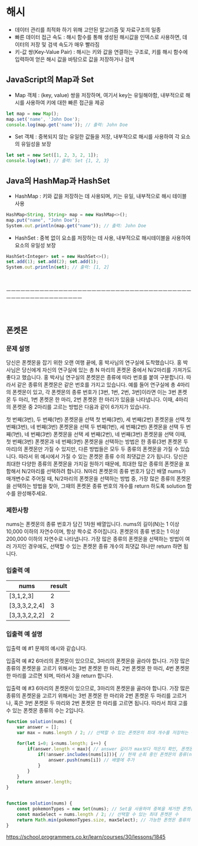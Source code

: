 # 해시
- 데이터 관리를 최적화 하기 위해 고안된 알고리즘 및 자료구조의 일종
- 빠른 데이터 접근 속도 : 해시 함수를 통해 생성된 해시값을 인덱스로 사용하면, 데이터의 저장 및 검색 속도가 매우 빨라짐
- 키-값 쌍(Key-Value Pair) : 해시는 키와 값을 연결하는 구조로, 키를 해시 함수에 입력하여 얻은 해시 값을 바탕으로 값을 저장하거나 검색

## JavaScript의 Map과 Set

- Map 객체 : (key, value) 쌍을 저장하며, 여기서 key는 유일해야함, 내부적으로 해시를 사용하여 키에 대한 빠른 접근을 제공
```jsx
let map = new Map();
map.set('name', 'John Doe');
console.log(map.get('name')); // 출력: John Doe
```

- Set 객체 : 중복되지 않는 유일한 값들을 저장, 내부적으로 해시를 사용하여 각 요소의 유일성을 보장
```jsx
let set = new Set([1, 2, 3, 2, 1]);
console.log(set); // 출력: Set {1, 2, 3}

```

## Java의 HashMap과 HashSet 

- HashMap : 키와 값을 저장하는 데 사용되며, 키는 유일, 내부적으로 해시 테이블 사용
```jsx
HashMap<String, String> map = new HashMap<>();
map.put("name", "John Doe");
System.out.println(map.get("name")); // 출력: John Doe

```

- HashSet : 중복 없이 요소를 저장하는 데 사용, 내부적으로 해시테이블을 사용하여 요소의 유일성 보장

```jsx
HashSet<Integer> set = new HashSet<>();
set.add(1); set.add(2); set.add(1);
System.out.println(set); // 출력: [1, 2]

```

</br>

ㅡㅡㅡㅡㅡㅡㅡㅡㅡㅡㅡㅡㅡㅡㅡㅡㅡㅡㅡㅡㅡㅡㅡㅡㅡㅡㅡㅡㅡㅡㅡㅡㅡㅡㅡㅡㅡㅡㅡㅡㅡㅡㅡㅡㅡㅡㅡㅡㅡㅡㅡㅡㅡㅡㅡ

</br>

## 폰켓몬

### 문제 설명
당신은 폰켓몬을 잡기 위한 오랜 여행 끝에, 홍 박사님의 연구실에 도착했습니다. 홍 박사님은 당신에게 자신의 연구실에 있는 총 N 마리의 폰켓몬 중에서 N/2마리를 가져가도 좋다고 했습니다.
홍 박사님 연구실의 폰켓몬은 종류에 따라 번호를 붙여 구분합니다. 따라서 같은 종류의 폰켓몬은 같은 번호를 가지고 있습니다. 예를 들어 연구실에 총 4마리의 폰켓몬이 있고, 각 폰켓몬의 종류 번호가 [3번, 1번, 2번, 3번]이라면 이는 3번 폰켓몬 두 마리, 1번 폰켓몬 한 마리, 2번 폰켓몬 한 마리가 있음을 나타냅니다. 이때, 4마리의 폰켓몬 중 2마리를 고르는 방법은 다음과 같이 6가지가 있습니다.

첫 번째(3번), 두 번째(1번) 폰켓몬을 선택
첫 번째(3번), 세 번째(2번) 폰켓몬을 선택
첫 번째(3번), 네 번째(3번) 폰켓몬을 선택
두 번째(1번), 세 번째(2번) 폰켓몬을 선택
두 번째(1번), 네 번째(3번) 폰켓몬을 선택
세 번째(2번), 네 번째(3번) 폰켓몬을 선택
이때, 첫 번째(3번) 폰켓몬과 네 번째(3번) 폰켓몬을 선택하는 방법은 한 종류(3번 폰켓몬 두 마리)의 폰켓몬만 가질 수 있지만, 다른 방법들은 모두 두 종류의 폰켓몬을 가질 수 있습니다. 따라서 위 예시에서 가질 수 있는 폰켓몬 종류 수의 최댓값은 2가 됩니다.
당신은 최대한 다양한 종류의 폰켓몬을 가지길 원하기 때문에, 최대한 많은 종류의 폰켓몬을 포함해서 N/2마리를 선택하려 합니다. N마리 폰켓몬의 종류 번호가 담긴 배열 nums가 매개변수로 주어질 때, N/2마리의 폰켓몬을 선택하는 방법 중, 가장 많은 종류의 폰켓몬을 선택하는 방법을 찾아, 그때의 폰켓몬 종류 번호의 개수를 return 하도록 solution 함수를 완성해주세요.

### 제한사항
nums는 폰켓몬의 종류 번호가 담긴 1차원 배열입니다.
nums의 길이(N)는 1 이상 10,000 이하의 자연수이며, 항상 짝수로 주어집니다.
폰켓몬의 종류 번호는 1 이상 200,000 이하의 자연수로 나타냅니다.
가장 많은 종류의 폰켓몬을 선택하는 방법이 여러 가지인 경우에도, 선택할 수 있는 폰켓몬 종류 개수의 최댓값 하나만 return 하면 됩니다.

### 입출력 예
|nums|	result|
|-|-|
|[3,1,2,3]	|2|
|[3,3,3,2,2,4]	|3|
|[3,3,3,2,2,2]	|2|


### 입출력 예 설명
입출력 예 #1
문제의 예시와 같습니다.

입출력 예 #2
6마리의 폰켓몬이 있으므로, 3마리의 폰켓몬을 골라야 합니다.
가장 많은 종류의 폰켓몬을 고르기 위해서는 3번 폰켓몬 한 마리, 2번 폰켓몬 한 마리, 4번 폰켓몬 한 마리를 고르면 되며, 따라서 3을 return 합니다.

입출력 예 #3
6마리의 폰켓몬이 있으므로, 3마리의 폰켓몬을 골라야 합니다.
가장 많은 종류의 폰켓몬을 고르기 위해서는 3번 폰켓몬 한 마리와 2번 폰켓몬 두 마리를 고르거나, 혹은 3번 폰켓몬 두 마리와 2번 폰켓몬 한 마리를 고르면 됩니다. 따라서 최대 고를 수 있는 폰켓몬 종류의 수는 2입니다.


```jsx
function solution(nums) {
    var answer = [];
    var max = nums.length / 2; // 선택할 수 있는 폰켓몬의 최대 개수를 저장하는 변수
    
    for(let i=0; i<nums.length; i++) {
        if(answer.length < max){ // answer 길이가 max보다 작은지 확인, 폰켓몬의 최대 개수를 초과하지 않는 조건 
            if(!answer.includes(nums[i])){ // 현재 순회 중인 폰켓몬의 종류(num[i])가 answer배열에 포함되어 있는지 확인
                answer.push(nums[i]) // 배열에 추가
            }
        }
    }
    return answer.length;
}


function solution(nums) {
    const pokemonTypes = new Set(nums); // Set을 사용하여 중복을 제거한 폰켓몬 종류 생성
    const maxSelect = nums.length / 2; // 선택할 수 있는 최대 폰켓몬 수
    return Math.min(pokemonTypes.size, maxSelect); // 가능한 폰켓몬 종류의 최댓값과 선택할 수 있는 최대 개수 중 더 작은 값을 반환
}
```

https://school.programmers.co.kr/learn/courses/30/lessons/1845





























